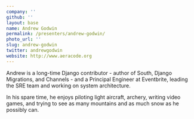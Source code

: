 ```yaml
---
company: ''
github: ''
layout: base
name: Andrew Godwin
permalink: /presenters/andrew-godwin/
photo_url: ''
slug: andrew-godwin
twitter: andrewgodwin
website: http://www.aeracode.org
---
```


Andrew is a long-time Django contributor - author of South, Django Migrations, and Channels - and a Principal Engineer at Eventbrite, leading the SRE team and working on system architecture.

In his spare time, he enjoys piloting light aircraft, archery, writing video games, and trying to see as many mountains and as much snow as he possibly can.